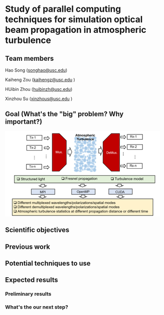 # Study of parallel computing techniques for simulation optical beam propagation in atmospheric turbulence
## Team members

Hao Song (songhao@usc.edu)

Kaiheng Zou (kaihengz@usc.edu )

HUibin Zhou (huibinzh@usc.edu)

Xinzhou Su (xinzhous@usc.edu )

## Goal (What's the "big" problem? Why important?)

![Concept](Figures/Concept.png)

## Scientific objectives

## Previous work

## Potential techniques to use

## Expected results

### Preliminary results

### What's the our next step?